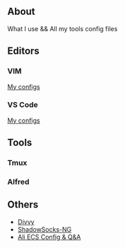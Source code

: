 About
-----

What I use && All my tools config files

Editors
-------

### VIM

[My configs](https://github.com/x-bao/dot-vimrc)

### VS Code

[My configs](./VSCode)

Tools
-----

### Tmux

### Alfred

Others
------

- [Divvy](https://itunes.apple.com/us/app/divvy-window-manager/id413857545?mt=12)
- [ShadowSocks-NG](https://github.com/shadowsocks/ShadowsocksX-NG)
- [Ali ECS Config & Q&A](https://github.com/x-bao/aliConfig)
